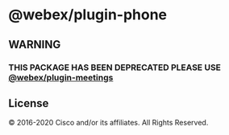# @webex/plugin-phone

## WARNING

### THIS PACKAGE HAS BEEN DEPRECATED PLEASE USE [@webex/plugin-meetings](https://www.npmjs.com/package/@webex/plugin-meetings)

## License

© 2016-2020 Cisco and/or its affiliates. All Rights Reserved.
